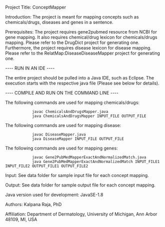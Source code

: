 Project Title: ConceptMapper


Introduction: The project is meant for mapping concepts such as chemicals/drugs, diseases and genes in a sentence.  

Prerequisites: The project requires gene2pubmed resource from NCBI for gene mapping. It also requires chemical/drug lexicon for chemicals/drugs mapping. Please refer to the DrugDict project for generating one. Furthermore, the project requires disease lexicon for disease mapping. Please refer to the RelatMap:DiseaseDiseaseMapper project for generating one. 


---- RUN IN AN IDE ----

The entire project should be pulled into a Java IDE, such as Eclipse. The execution starts with the respective java file (Please see below for details). 


---- COMPILE AND RUN ON THE COMMAND LINE ----

The following commands are used for mapping chemicals/drugs: 
						
				javac ChemicalsAndDrugsMapper.java
				java ChemicalsAndDrugsMapper INPUT_FILE OUTPUT_FILE 

The following commands are used for mapping disease:

				javac DiseaseMapper.java
				java DiseaseMapper INPUT_FILE OUTPUT_FILE

The following commands are used for mapping genes:

				javac Gene2PubMedMapperExactAndNormalizedMatch.java
				java Gene2PubMedMapperExactAndNormalizedMatch INPUT_FILE1 INPUT_FILE2 OUTPUT_FILE1 OUTPUT_FILE2


Input: See data folder for sample input file for each concept mapping.

Output: See data folder for sample output file for each concept mapping.


Java version used for development: JavaSE-1.8

Authors: Kalpana Raja, PhD

Affiliation: Department of Dermatology, University of Michigan, Ann Arbor 48109, MI, USA

